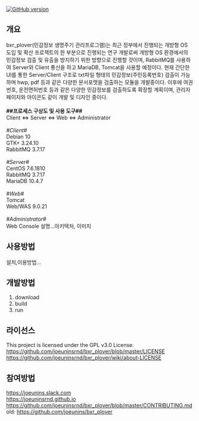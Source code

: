 [![GitHub version](https://badge.fury.io/gh/joeuninsrnd%2Fbxr_plover.svg)](https://badge.fury.io/gh/joeuninsrnd%2Fbxr_plover)

## 개요
 bxr_plover(민감정보 생명주기 관리프로그램)는 최근 정부에서 진행되는 개방형 OS 도입 및 확산 프로젝트의 한 부분으로 진행되는 연구 개발로써 개방형 OS 환경에서의 민감정보 검출 및 유출을 방지하기 위한 방향으로 진행할 것이며, RabbitMQ를 사용하여 Server와 Client 통신을 하고 MariaDB, Tomcat을 사용할 예정이다. 현재 간단한 UI를 통한 Server/Client 구조로 txt파일 형태의 민감정보(주민등록번호) 검출이 가능하며 hwp, pdf 등과 같은 다양한 문서포맷을 검출하는 모듈을 개발중이다. 이후에 여권번호, 운전면허번호 등과 같은 다양한 민감정보를 검출하도록 확장할 계획이며, 관리자 페이지와 아이콘도 같이 개발 및 디자인 중이다.<br><br>
**&#35;&#35;프로세스 구상도 및 사용 도구&#35;&#35;**<br>Client <=> Server <=> Web <=> Administrator<br><br>
*&#35;Client&#35;*<br>Debian 10 <br>GTK+ 3.24.10 <br>RabbitMQ 3.7.17 <br><br>
*&#35;Server&#35;*<br>CentOS 7.6.1810 <br>RabbitMQ 3.7.17 <br>MariaDB 10.4.7 <br><br>
*&#35;Web&#35;*<br> Tomcat <br>Web/WAS 9.0.21 <br><br>
*&#35;Administrator&#35;*<br>Web Console
설명...아키텍처, 이미지

## 사용방법
설치,이용방법...

## 개발방법
1. download
1. build
1. run

## 라이선스
This project is licensed under the GPL v3.0 License.<br>
https://github.com/joeuninsrnd/bxr_plover/blob/master/LICENSE<br>
https://github.com/joeuninsrnd/bxr_plover/wiki/about-LICENSE

## 참여방법
https://joeunins.slack.com<br>
https://joeuninsrnd.github.io<br>
https://github.com/joeuninsrnd/bxr_plover/blob/master/CONTRIBUTING.md<br>
old: https://github.com/joeunins/bxr_plover<br>
